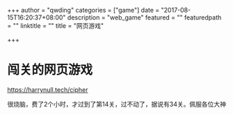 +++
author = "qwding"
categories = ["game"]
date = "2017-08-15T16:20:37+08:00"
description = "web_game"
featured = ""
featuredpath = ""
linktitle = ""
title = "网页游戏"

+++

# 闯关的网页游戏

https://harrynull.tech/cipher

很烧脑，费了2个小时，才过到了第14关，过不动了，据说有34关。佩服各位大神

